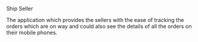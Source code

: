 Ship Seller

The application which provides the sellers with the ease of tracking the orders which are on way and could also see the details of all the orders on their mobile phones.
